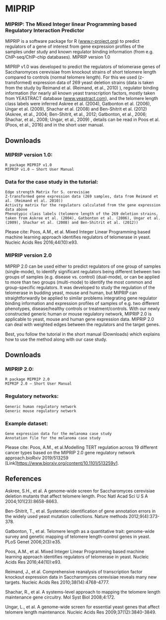 # MIPRIP

### MIPRIP: The Mixed Integer linear Programming based Regulatory Interaction Predictor

MIPRIP is a software package for R (www.r-project.org) to predict regulators of a gene of interest from gene expression profiles of the samples under study and known regulator binding information (from e.g. ChIP-seq/ChIP-chip databases).
MIPRIP version 1.0

MIPRIP v1.0 was developed to predict the regulators of telomerase genes of Saccharomyces cerevisiae from knockout strains of short telomere length compared to controls (normal telomere length). For this we used (z-transformed) expression data of 269 yeast deletion strains (data is taken from the study by Reimand et al. (Reimand, et al., 2010) ), regulator binding information (for nearly all known yeast transcription factors, mostly taken from YEASTRACT database (www.yeastract.com), and the telomere length class labels were inferred Askree et al. (2004), Gatbonton et al. (2006), Ungar et al. (2009), Shachar et al. (2008) and Ben-Shitrit et al. (2012)(Askree, et al., 2004; Ben-Shitrit, et al., 2012; Gatbonton, et al., 2006; Shachar, et al., 2008; Ungar, et al., 2009) , details can be read in Poos et al.(Poos, et al., 2016) and in the short user manual.

## Downloads

### MIPRIP version 1.0:

    R package MIPRIP v1.0
    MIPRIP v1.0 – Short User Manual

### Data for the case study in the tutorial:

    Edge strength Matrix for S. cerevisiae
    Z-transformed gene expression data (269 samples, data from Reimand et al. (Reimand et al. 2010))
    Activity matrix for the regulators calculated from the gene expression data above
    Phenotypic class labels (telomere length of the 269 deletion strains, taken from Askree et al. (2004), Gatbonton et al. (2006), Ungar et al. (2009), Shachar et al. (2008) and Ben-Shitrit et al. (2012))

Please cite: Poos, A.M., et al. Mixed Integer Linear Programming based machine learning approach identifies regulators of telomerase in yeast. Nucleic Acids Res 2016;44(10):e93.

### MIPRIP version 2.0

MIPRIP 2.0 can be used either to predict regulators of one group of samples (single-mode), to identify significant regulators being different between two groups of samples (e.g. disease vs. control) (dual-mode), or can be applied to more than two groups (multi-mode) to identify the most common and group-specific regulators. It was developed to study the regulation of the telomerase in budding yeast, mouse and human, but MIPRIP can straightforwardly be applied to similar problems integrating gene regulator binding information and expression profiles of samples of e.g. two different phenotypes, disease/healthy controls or treatment/controls. With our newly constructed generic human or mouse regulatory network, MIPRIP 2.0 is applicable to yeast, mouse and human gene expression data. MIPRIP 2.0 can deal with weighted edges between the regulators and the target genes.

Best, you follow the tutorial in the short manual (Downloads) which explains how to use the method along with our case study. 

## Downloads

### MIPRIP 2.0:

    R package MIPRIP 2.0
    MIPRIP 2.0 – Short User Manual

### Regulatory networks:

    Generic human regulatory network
    Generic mouse regulatory network

### Example dataset:

    Gene expression data for the melanoma case study
    Annotation file for the melanoma case study

Please cite: Poos, A.M., et al.Modelling TERT regulation across 19 different cancer types based on the MIPRIP 2.0 gene regulatory network approach.bioRxiv 2019/513259 [Link]https://www.biorxiv.org/content/10.1101/513259v1.

## References

Askree, S.H., et al. A genome-wide screen for Saccharomyces cerevisiae deletion mutants that affect telomere length. Proc Natl Acad Sci U S A 2004;101(23):8658-8663.

Ben-Shitrit, T., et al. Systematic identification of gene annotation errors in the widely used yeast mutation collections. Nature methods 2012;9(4):373-378.

Gatbonton, T., et al. Telomere length as a quantitative trait: genome-wide survey and genetic mapping of telomere length-control genes in yeast. PLoS Genet 2006;2(3):e35.

Poos, A.M., et al. Mixed Integer Linear Programming based machine learning approach identifies regulators of telomerase in yeast. Nucleic Acids Res 2016;44(10):e93.

Reimand, J., et al. Comprehensive reanalysis of transcription factor knockout expression data in Saccharomyces cerevisiae reveals many new targets. Nucleic Acids Res 2010;38(14):4768-4777.

Shachar, R., et al. A systems-level approach to mapping the telomere length maintenance gene circuitry. Mol Syst Biol 2008;4:172.

Ungar, L., et al. A genome-wide screen for essential yeast genes that affect telomere length maintenance. Nucleic Acids Res 2009;37(12):3840-3849.

